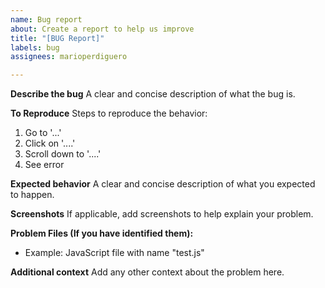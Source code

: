 ```yaml
---
name: Bug report
about: Create a report to help us improve
title: "[BUG Report]"
labels: bug
assignees: marioperdiguero

---
```


**Describe the bug**
A clear and concise description of what the bug is.

**To Reproduce**
Steps to reproduce the behavior:
1. Go to '...'
2. Click on '....'
3. Scroll down to '....'
4. See error

**Expected behavior**
A clear and concise description of what you expected to happen.

**Screenshots**
If applicable, add screenshots to help explain your problem.

**Problem Files (If you have identified them):**
 - Example: JavaScript file with name "test.js"

**Additional context**
Add any other context about the problem here.
